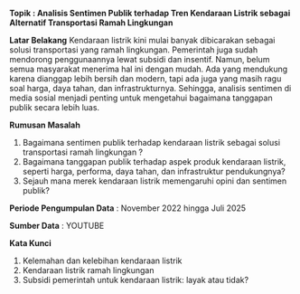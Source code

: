 **Topik : Analisis Sentimen Publik terhadap Tren Kendaraan Listrik sebagai Alternatif Transportasi Ramah Lingkungan**

**Latar Belakang**
Kendaraan listrik kini mulai banyak dibicarakan sebagai solusi transportasi yang ramah lingkungan. Pemerintah juga sudah mendorong penggunaannya lewat subsidi dan insentif. Namun, belum semua masyarakat menerima hal ini dengan mudah. Ada yang mendukung karena dianggap lebih bersih dan modern, tapi ada juga yang masih ragu soal harga, daya tahan, dan infrastrukturnya. Sehingga, analisis sentimen di media sosial menjadi penting untuk mengetahui bagaimana tanggapan publik secara lebih luas.

**Rumusan Masalah**
1. Bagaimana sentimen publik terhadap kendaraan listrik sebagai solusi transportasi ramah lingkungan ?
2. Bagaimana tanggapan publik terhadap aspek produk kendaraan listrik, seperti harga, performa, daya tahan, dan infrastruktur pendukungnya?
3. Sejauh mana merek kendaraan listrik memengaruhi opini dan sentimen publik?

**Periode Pengumpulan Data** : November 2022 hingga Juli 2025

**Sumber Data** : YOUTUBE

**Kata Kunci**
1. Kelemahan dan kelebihan kendaraan listrik
2. Kendaraan listrik ramah lingkungan
3. Subsidi pemerintah untuk kendaraan listrik: layak atau tidak?
